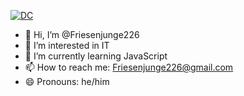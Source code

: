 [![DC](img.shields.io/badge/Community_Discord)](https://discord.com/invite/b77hdjUuyX)
- 👋 Hi, I’m @Friesenjunge226
- 👀 I’m interested in IT
- 🌱 I’m currently learning JavaScript
- 📫 How to reach me: Friesenjunge226@gmail.com
- 😄 Pronouns: he/him

<!---
Friesenjunge226/Friesenjunge226 is a ✨ special ✨ repository because its `README.md` (this file) appears on your GitHub profile.
You can click the Preview link to take a look at your changes.
--->

